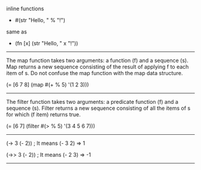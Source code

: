 inline functions

- #(str "Hello, " % "!")

same as 

- (fn [x] (str "Hello, " x "!"))

------------------------------------

The map function takes two arguments: a function (f) and a sequence (s). Map returns a new sequence consisting of the result of applying f to each item of s. Do not confuse the map function with the map data structure.

(= [6 7 8] (map #(+ % 5) '(1 2 3)))

---------------------------------------

The filter function takes two arguments: a predicate function (f) and a sequence (s). Filter returns a new sequence consisting of all the items of s for which (f item) returns true.

(= [6 7] (filter #(> % 5) '(3 4 5 6 7)))

---------------------------------

(-> 3 (- 2)) ; It means (- 3 2)
=> 1

(->> 3 (- 2)) ; It means (- 2 3)
=> -1

---------------------------------


